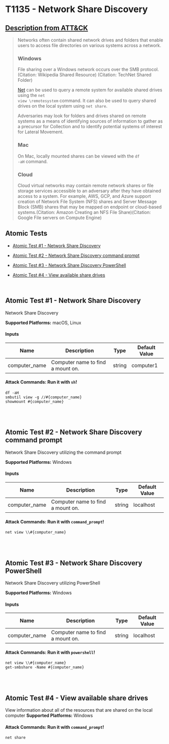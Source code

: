 # T1135 - Network Share Discovery
## [Description from ATT&CK](https://attack.mitre.org/wiki/Technique/T1135)
<blockquote>Networks often contain shared network drives and folders that enable users to access file directories on various systems across a network. 

### Windows

File sharing over a Windows network occurs over the SMB protocol. (Citation: Wikipedia Shared Resource) (Citation: TechNet Shared Folder)

[Net](https://attack.mitre.org/software/S0039) can be used to query a remote system for available shared drives using the <code>net view \\remotesystem</code> command. It can also be used to query shared drives on the local system using <code>net share</code>.

Adversaries may look for folders and drives shared on remote systems as a means of identifying sources of information to gather as a precursor for Collection and to identify potential systems of interest for Lateral Movement.

### Mac

On Mac, locally mounted shares can be viewed with the <code>df -aH</code> command.

### Cloud

Cloud virtual networks may contain remote network shares or file storage services accessible to an adversary after they have obtained access to a system. For example, AWS, GCP, and Azure support creation of Network File System (NFS) shares and Server Message Block (SMB) shares that may be mapped on endpoint or cloud-based systems.(Citation: Amazon Creating an NFS File Share)(Citation: Google File servers on Compute Engine)</blockquote>

## Atomic Tests

- [Atomic Test #1 - Network Share Discovery](#atomic-test-1---network-share-discovery)

- [Atomic Test #2 - Network Share Discovery command prompt](#atomic-test-2---network-share-discovery-command-prompt)

- [Atomic Test #3 - Network Share Discovery PowerShell](#atomic-test-3---network-share-discovery-powershell)

- [Atomic Test #4 - View available share drives](#atomic-test-4---view-available-share-drives)


<br/>

## Atomic Test #1 - Network Share Discovery
Network Share Discovery

**Supported Platforms:** macOS, Linux


#### Inputs
| Name | Description | Type | Default Value | 
|------|-------------|------|---------------|
| computer_name | Computer name to find a mount on. | string | computer1|


#### Attack Commands: Run it with `sh`! 
```
df -aH
smbutil view -g //#{computer_name}
showmount #{computer_name}
```






<br/>
<br/>

## Atomic Test #2 - Network Share Discovery command prompt
Network Share Discovery utilizing the command prompt

**Supported Platforms:** Windows


#### Inputs
| Name | Description | Type | Default Value | 
|------|-------------|------|---------------|
| computer_name | Computer name to find a mount on. | string | localhost|


#### Attack Commands: Run it with `command_prompt`! 
```
net view \\#{computer_name}
```






<br/>
<br/>

## Atomic Test #3 - Network Share Discovery PowerShell
Network Share Discovery utilizing PowerShell

**Supported Platforms:** Windows


#### Inputs
| Name | Description | Type | Default Value | 
|------|-------------|------|---------------|
| computer_name | Computer name to find a mount on. | string | localhost|


#### Attack Commands: Run it with `powershell`! 
```
net view \\#{computer_name}
get-smbshare -Name #{computer_name}
```






<br/>
<br/>

## Atomic Test #4 - View available share drives
View information about all of the resources that are shared on the local computer
**Supported Platforms:** Windows



#### Attack Commands: Run it with `command_prompt`! 
```
net share
```






<br/>
